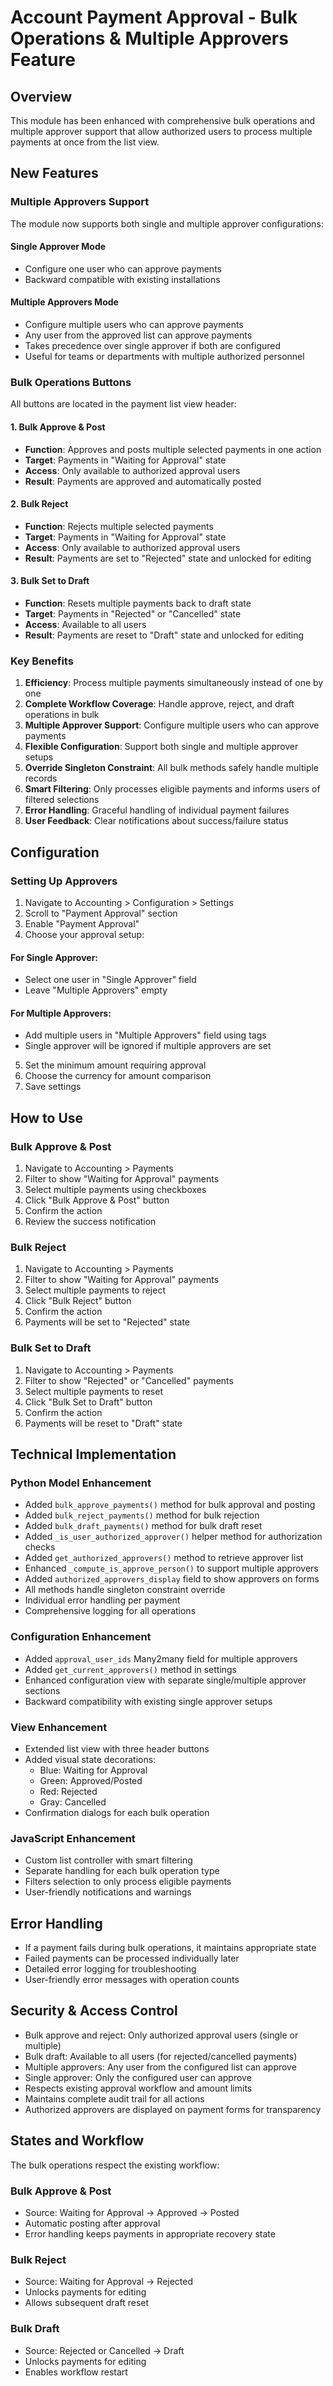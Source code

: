 # Account Payment Approval - Bulk Operations & Multiple Approvers Feature

## Overview
This module has been enhanced with comprehensive bulk operations and multiple approver support that allow authorized users to process multiple payments at once from the list view.

## New Features

### Multiple Approvers Support
The module now supports both single and multiple approver configurations:

#### Single Approver Mode
- Configure one user who can approve payments
- Backward compatible with existing installations

#### Multiple Approvers Mode  
- Configure multiple users who can approve payments
- Any user from the approved list can approve payments
- Takes precedence over single approver if both are configured
- Useful for teams or departments with multiple authorized personnel

### Bulk Operations Buttons
All buttons are located in the payment list view header:

#### 1. Bulk Approve & Post
- **Function**: Approves and posts multiple selected payments in one action
- **Target**: Payments in "Waiting for Approval" state
- **Access**: Only available to authorized approval users
- **Result**: Payments are approved and automatically posted

#### 2. Bulk Reject
- **Function**: Rejects multiple selected payments
- **Target**: Payments in "Waiting for Approval" state  
- **Access**: Only available to authorized approval users
- **Result**: Payments are set to "Rejected" state and unlocked for editing

#### 3. Bulk Set to Draft
- **Function**: Resets multiple payments back to draft state
- **Target**: Payments in "Rejected" or "Cancelled" state
- **Access**: Available to all users
- **Result**: Payments are reset to "Draft" state and unlocked for editing

### Key Benefits
1. **Efficiency**: Process multiple payments simultaneously instead of one by one
2. **Complete Workflow Coverage**: Handle approve, reject, and draft operations in bulk
3. **Multiple Approver Support**: Configure multiple users who can approve payments
4. **Flexible Configuration**: Support both single and multiple approver setups
5. **Override Singleton Constraint**: All bulk methods safely handle multiple records
6. **Smart Filtering**: Only processes eligible payments and informs users of filtered selections
7. **Error Handling**: Graceful handling of individual payment failures
8. **User Feedback**: Clear notifications about success/failure status

## Configuration

### Setting Up Approvers

1. Navigate to Accounting > Configuration > Settings
2. Scroll to "Payment Approval" section
3. Enable "Payment Approval"
4. Choose your approval setup:

#### For Single Approver:
- Select one user in "Single Approver" field
- Leave "Multiple Approvers" empty

#### For Multiple Approvers:
- Add multiple users in "Multiple Approvers" field using tags
- Single approver will be ignored if multiple approvers are set

5. Set the minimum amount requiring approval
6. Choose the currency for amount comparison
7. Save settings

## How to Use

### Bulk Approve & Post
1. Navigate to Accounting > Payments
2. Filter to show "Waiting for Approval" payments
3. Select multiple payments using checkboxes
4. Click "Bulk Approve & Post" button
5. Confirm the action
6. Review the success notification

### Bulk Reject
1. Navigate to Accounting > Payments
2. Filter to show "Waiting for Approval" payments
3. Select multiple payments to reject
4. Click "Bulk Reject" button
5. Confirm the action
6. Payments will be set to "Rejected" state

### Bulk Set to Draft
1. Navigate to Accounting > Payments
2. Filter to show "Rejected" or "Cancelled" payments
3. Select multiple payments to reset
4. Click "Bulk Set to Draft" button
5. Confirm the action
6. Payments will be reset to "Draft" state

## Technical Implementation

### Python Model Enhancement
- Added `bulk_approve_payments()` method for bulk approval and posting
- Added `bulk_reject_payments()` method for bulk rejection
- Added `bulk_draft_payments()` method for bulk draft reset
- Added `_is_user_authorized_approver()` helper method for authorization checks
- Added `get_authorized_approvers()` method to retrieve approver list
- Enhanced `_compute_is_approve_person()` to support multiple approvers
- Added `authorized_approvers_display` field to show approvers on forms
- All methods handle singleton constraint override
- Individual error handling per payment
- Comprehensive logging for all operations

### Configuration Enhancement
- Added `approval_user_ids` Many2many field for multiple approvers
- Added `get_current_approvers()` method in settings
- Enhanced configuration view with separate single/multiple approver sections
- Backward compatibility with existing single approver setups

### View Enhancement
- Extended list view with three header buttons
- Added visual state decorations:
  - Blue: Waiting for Approval
  - Green: Approved/Posted
  - Red: Rejected
  - Gray: Cancelled
- Confirmation dialogs for each bulk operation

### JavaScript Enhancement
- Custom list controller with smart filtering
- Separate handling for each bulk operation type
- Filters selection to only process eligible payments
- User-friendly notifications and warnings

## Error Handling
- If a payment fails during bulk operations, it maintains appropriate state
- Failed payments can be processed individually later
- Detailed error logging for troubleshooting
- User-friendly error messages with operation counts

## Security & Access Control
- Bulk approve and reject: Only authorized approval users (single or multiple)
- Bulk draft: Available to all users (for rejected/cancelled payments)
- Multiple approvers: Any user from the configured list can approve
- Single approver: Only the configured user can approve
- Respects existing approval workflow and amount limits
- Maintains complete audit trail for all actions
- Authorized approvers are displayed on payment forms for transparency

## States and Workflow
The bulk operations respect the existing workflow:

### Bulk Approve & Post
- Source: Waiting for Approval → Approved → Posted
- Automatic posting after approval
- Error handling keeps payments in appropriate recovery state

### Bulk Reject  
- Source: Waiting for Approval → Rejected
- Unlocks payments for editing
- Allows subsequent draft reset

### Bulk Draft
- Source: Rejected or Cancelled → Draft
- Unlocks payments for editing
- Enables workflow restart
